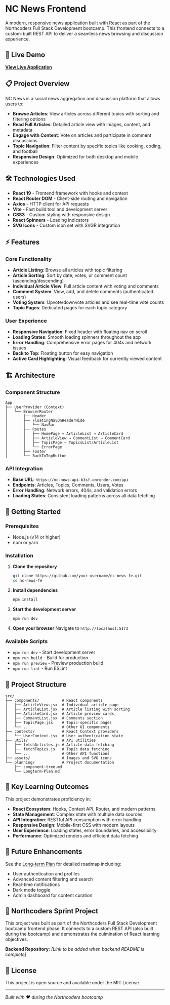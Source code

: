 # NC News Frontend

A modern, responsive news application built with React as part of the Northcoders Full Stack Development bootcamp. This frontend connects to a custom-built REST API to deliver a seamless news browsing and discussion experience.

## 🚀 Live Demo

**[View Live Application](https://nc-news-fe-wmuy.onrender.com)**

## 📋 Project Overview

NC News is a social news aggregation and discussion platform that allows users to:

- **Browse Articles**: View articles across different topics with sorting and filtering options
- **Read Full Articles**: Detailed article view with images, content, and metadata
- **Engage with Content**: Vote on articles and participate in comment discussions
- **Topic Navigation**: Filter content by specific topics like cooking, coding, and football
- **Responsive Design**: Optimized for both desktop and mobile experiences

## 🛠 Technologies Used

- **React 19** - Frontend framework with hooks and context
- **React Router DOM** - Client-side routing and navigation
- **Axios** - HTTP client for API requests
- **Vite** - Fast build tool and development server
- **CSS3** - Custom styling with responsive design
- **React Spinners** - Loading indicators
- **SVG Icons** - Custom icon set with SVGR integration

## ⚡ Features

### Core Functionality
- **Article Listing**: Browse all articles with topic filtering
- **Article Sorting**: Sort by date, votes, or comment count (ascending/descending)
- **Individual Article View**: Full article content with voting and comments
- **Comment System**: View, add, and delete comments (authenticated users)
- **Voting System**: Upvote/downvote articles and see real-time vote counts
- **Topic Pages**: Dedicated pages for each topic category

### User Experience
- **Responsive Navigation**: Fixed header with floating nav on scroll
- **Loading States**: Smooth loading spinners throughout the app
- **Error Handling**: Comprehensive error pages for 404s and network issues
- **Back to Top**: Floating button for easy navigation
- **Active Card Highlighting**: Visual feedback for currently viewed content

## 🏗 Architecture

### Component Structure
```
App
├── UserProvider (Context)
│   └── BrowserRouter
│       ├── Header
│       ├── FloatingNavOnHeaderHide
│       │   └── NavBar
│       ├── Routes
│       │   ├── HomePage → ArticleList → ArticleCard
│       │   ├── ArticleView → CommentList → CommentCard
│       │   ├── TopicPage → TopicsList/ArticleList
│       │   └── ErrorPage
│       ├── Footer
│       └── BackToTopButton
```

### API Integration
- **Base URL**: `https://nc-news-api-b3sf.onrender.com/api`
- **Endpoints**: Articles, Topics, Comments, Users, Votes
- **Error Handling**: Network errors, 404s, and validation errors
- **Loading States**: Consistent loading patterns across all data fetching

## 🚀 Getting Started

### Prerequisites
- Node.js (v14 or higher)
- npm or yarn

### Installation

1. **Clone the repository**
   ```bash
   git clone https://github.com/your-username/nc-news-fe.git
   cd nc-news-fe
   ```

2. **Install dependencies**
   ```bash
   npm install
   ```

3. **Start the development server**
   ```bash
   npm run dev
   ```

4. **Open your browser**
   Navigate to `http://localhost:5173`

### Available Scripts

- `npm run dev` - Start development server
- `npm run build` - Build for production
- `npm run preview` - Preview production build
- `npm run lint` - Run ESLint

## 📁 Project Structure

```
src/
├── components/          # React components
│   ├── ArticleView.jsx  # Individual article page
│   ├── ArticleList.jsx  # Article listing with sorting
│   ├── ArticleCard.jsx  # Article preview cards
│   ├── CommentList.jsx  # Comments section
│   ├── TopicPage.jsx    # Topic-specific pages
│   └── ...              # Other UI components
├── contexts/            # React Context providers
│   └── UserContext.jsx  # User authentication state
├── utils/               # API utilities
│   ├── fetchArticles.js # Article data fetching
│   ├── fetchTopics.js   # Topic data fetching
│   └── ...              # Other API functions
├── assets/              # Images and SVG icons
└── planning/            # Project documentation
    ├── component-tree.md
    └── Longterm-Plan.md
```

## 🎯 Key Learning Outcomes

This project demonstrates proficiency in:

- **React Ecosystem**: Hooks, Context API, Router, and modern patterns
- **State Management**: Complex state with multiple data sources
- **API Integration**: RESTful API consumption with error handling
- **Responsive Design**: Mobile-first CSS with modern layouts
- **User Experience**: Loading states, error boundaries, and accessibility
- **Performance**: Optimized renders and efficient data fetching

## 🔮 Future Enhancements

See the [Long-term Plan](planning/Longterm-Plan.md) for detailed roadmap including:

- User authentication and profiles
- Advanced content filtering and search
- Real-time notifications
- Dark mode toggle
- Admin dashboard for content curation

## 🤝 Northcoders Sprint Project

This project was built as part of the Northcoders Full Stack Development bootcamp frontend phase. It connects to a custom REST API (also built during the bootcamp) and demonstrates the culmination of React learning objectives.

**Backend Repository**: *[Link to be added when backend README is complete]*

## 📝 License

This project is open source and available under the MIT License.

---

*Built with ❤️ during the Northcoders bootcamp*
